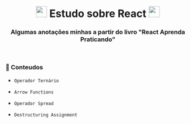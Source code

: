 <!-- Cabeçario -->

<div align="center">
  <h1>
<img width="30px" src="https://github.com/user-attachments/assets/24134ed7-eb99-46cf-ad0a-144af1d9e37c"> Estudo sobre React <img width="30px" src="https://github.com/user-attachments/assets/24134ed7-eb99-46cf-ad0a-144af1d9e37c"> 
  </h1>
  <h3>
   Algumas anotações minhas a partir do livro "React Aprenda Praticando"
  </h3>
</div>

<br>

 <!-- Pré-visualização da primeira página -->
 

<h3>
    📖 Conteudos
</h3>

  - `Operador Ternário`
    
  - `Arrow Functions`

  - `Operador Spread`

  - `Destructuring Assignment`

